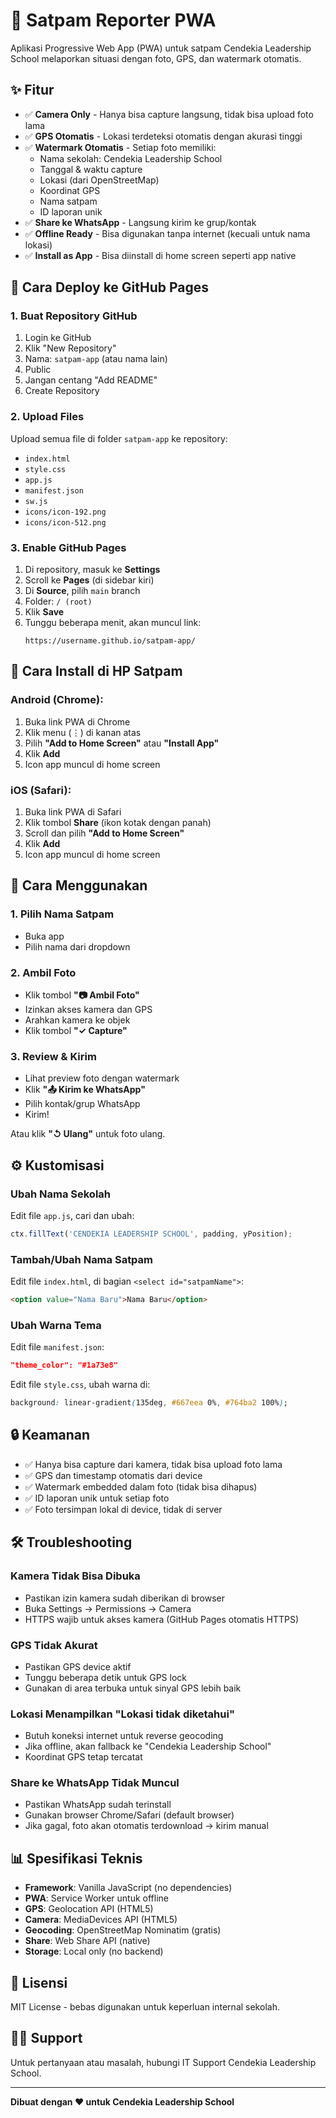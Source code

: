 # 📸 Satpam Reporter PWA

Aplikasi Progressive Web App (PWA) untuk satpam Cendekia Leadership School melaporkan situasi dengan foto, GPS, dan watermark otomatis.

## ✨ Fitur

- ✅ **Camera Only** - Hanya bisa capture langsung, tidak bisa upload foto lama
- ✅ **GPS Otomatis** - Lokasi terdeteksi otomatis dengan akurasi tinggi
- ✅ **Watermark Otomatis** - Setiap foto memiliki:
  - Nama sekolah: Cendekia Leadership School
  - Tanggal & waktu capture
  - Lokasi (dari OpenStreetMap)
  - Koordinat GPS
  - Nama satpam
  - ID laporan unik
- ✅ **Share ke WhatsApp** - Langsung kirim ke grup/kontak
- ✅ **Offline Ready** - Bisa digunakan tanpa internet (kecuali untuk nama lokasi)
- ✅ **Install as App** - Bisa diinstall di home screen seperti app native

## 🚀 Cara Deploy ke GitHub Pages

### 1. Buat Repository GitHub

1. Login ke GitHub
2. Klik "New Repository"
3. Nama: `satpam-app` (atau nama lain)
4. Public
5. Jangan centang "Add README"
6. Create Repository

### 2. Upload Files

Upload semua file di folder `satpam-app` ke repository:
- `index.html`
- `style.css`
- `app.js`
- `manifest.json`
- `sw.js`
- `icons/icon-192.png`
- `icons/icon-512.png`

### 3. Enable GitHub Pages

1. Di repository, masuk ke **Settings**
2. Scroll ke **Pages** (di sidebar kiri)
3. Di **Source**, pilih `main` branch
4. Folder: `/ (root)`
5. Klik **Save**
6. Tunggu beberapa menit, akan muncul link:
   ```
   https://username.github.io/satpam-app/
   ```

## 📱 Cara Install di HP Satpam

### Android (Chrome):

1. Buka link PWA di Chrome
2. Klik menu (⋮) di kanan atas
3. Pilih **"Add to Home Screen"** atau **"Install App"**
4. Klik **Add**
5. Icon app muncul di home screen

### iOS (Safari):

1. Buka link PWA di Safari
2. Klik tombol **Share** (ikon kotak dengan panah)
3. Scroll dan pilih **"Add to Home Screen"**
4. Klik **Add**
5. Icon app muncul di home screen

## 📖 Cara Menggunakan

### 1. Pilih Nama Satpam
- Buka app
- Pilih nama dari dropdown

### 2. Ambil Foto
- Klik tombol **"📷 Ambil Foto"**
- Izinkan akses kamera dan GPS
- Arahkan kamera ke objek
- Klik tombol **"✓ Capture"**

### 3. Review & Kirim
- Lihat preview foto dengan watermark
- Klik **"📤 Kirim ke WhatsApp"**
- Pilih kontak/grup WhatsApp
- Kirim!

Atau klik **"↺ Ulang"** untuk foto ulang.

## ⚙️ Kustomisasi

### Ubah Nama Sekolah
Edit file `app.js`, cari dan ubah:
```javascript
ctx.fillText('CENDEKIA LEADERSHIP SCHOOL', padding, yPosition);
```

### Tambah/Ubah Nama Satpam
Edit file `index.html`, di bagian `<select id="satpamName">`:
```html
<option value="Nama Baru">Nama Baru</option>
```

### Ubah Warna Tema
Edit file `manifest.json`:
```json
"theme_color": "#1a73e8"
```

Edit file `style.css`, ubah warna di:
```css
background: linear-gradient(135deg, #667eea 0%, #764ba2 100%);
```

## 🔒 Keamanan

- ✅ Hanya bisa capture dari kamera, tidak bisa upload foto lama
- ✅ GPS dan timestamp otomatis dari device
- ✅ Watermark embedded dalam foto (tidak bisa dihapus)
- ✅ ID laporan unik untuk setiap foto
- ✅ Foto tersimpan lokal di device, tidak di server

## 🛠️ Troubleshooting

### Kamera Tidak Bisa Dibuka
- Pastikan izin kamera sudah diberikan di browser
- Buka Settings → Permissions → Camera
- HTTPS wajib untuk akses kamera (GitHub Pages otomatis HTTPS)

### GPS Tidak Akurat
- Pastikan GPS device aktif
- Tunggu beberapa detik untuk GPS lock
- Gunakan di area terbuka untuk sinyal GPS lebih baik

### Lokasi Menampilkan "Lokasi tidak diketahui"
- Butuh koneksi internet untuk reverse geocoding
- Jika offline, akan fallback ke "Cendekia Leadership School"
- Koordinat GPS tetap tercatat

### Share ke WhatsApp Tidak Muncul
- Pastikan WhatsApp sudah terinstall
- Gunakan browser Chrome/Safari (default browser)
- Jika gagal, foto akan otomatis terdownload → kirim manual

## 📊 Spesifikasi Teknis

- **Framework**: Vanilla JavaScript (no dependencies)
- **PWA**: Service Worker untuk offline
- **GPS**: Geolocation API (HTML5)
- **Camera**: MediaDevices API (HTML5)
- **Geocoding**: OpenStreetMap Nominatim (gratis)
- **Share**: Web Share API (native)
- **Storage**: Local only (no backend)

## 📝 Lisensi

MIT License - bebas digunakan untuk keperluan internal sekolah.

## 👨‍💻 Support

Untuk pertanyaan atau masalah, hubungi IT Support Cendekia Leadership School.

---

**Dibuat dengan ❤️ untuk Cendekia Leadership School**
